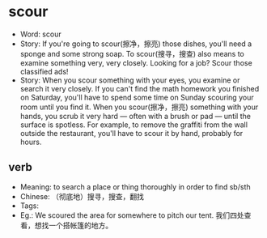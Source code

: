 # scour

- Word: scour
- Story: If you're going to scour(擦净，擦亮) those dishes, you'll need a sponge and some strong soap. To scour(搜寻，搜查) also means to examine something very, very closely. Looking for a job? Scour those classified ads!
- Story: When you scour something with your eyes, you examine or search it very closely. If you can't find the math homework you finished on Saturday, you'll have to spend some time on Sunday scouring your room until you find it. When you scour(擦净，擦亮) something with your hands, you scrub it very hard — often with a brush or pad — until the surface is spotless. For example, to remove the graffiti from the wall outside the restaurant, you'll have to scour it by hand, probably for hours.

## verb

- Meaning: to search a place or thing thoroughly in order to find sb/sth
- Chinese: （彻底地）搜寻，搜查，翻找
- Tags: 
- Eg.: We scoured the area for somewhere to pitch our tent. 我们四处查看，想找一个搭帐篷的地方。

